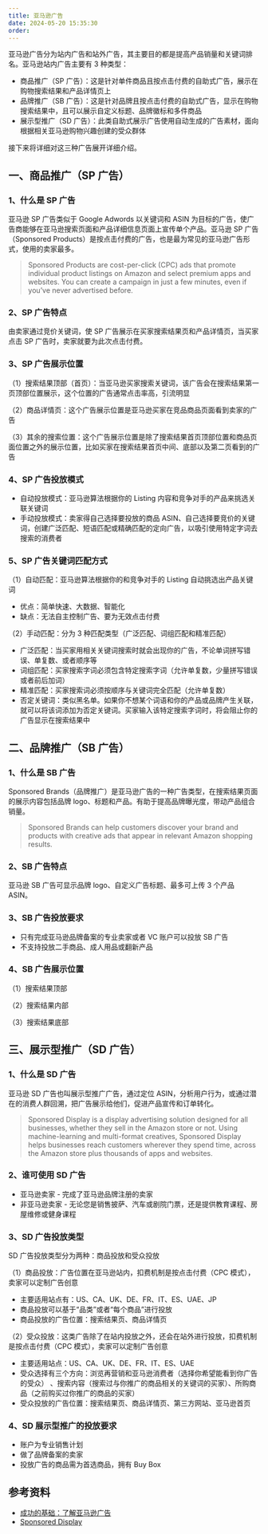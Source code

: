 ```yaml
---
title: 亚马逊广告
date: 2024-05-20 15:35:30
order:
---
```


亚马逊广告分为站内广告和站外广告，其主要目的都是提高产品销量和关键词排名。亚马逊站内广告主要有 3 种类型：

- 商品推广（SP 广告）：这是针对单件商品且按点击付费的自助式广告，展示在购物搜索结果和产品详情页上
- 品牌推广（SB 广告）：这是针对品牌且按点击付费的自助式广告，显示在购物搜索结果中，且可以展示自定义标题、品牌徽标和多件商品
- 展示型推广（SD 广告）：此类自助式展示广告使用自动生成的广告素材，面向根据相关亚马逊购物兴趣创建的受众群体

接下来将详细对这三种广告展开详细介绍。

## 一、商品推广（SP 广告）

### 1、什么是 SP 广告

亚马逊 SP 广告类似于 Google Adwords 以关键词和 ASIN 为目标的广告，使广告商能够在亚马逊搜索页面和产品详细信息页面上宣传单个产品。亚马逊 SP 广告（Sponsored Products）是按点击付费的广告，也是最为常见的亚马逊广告形式，使用的卖家最多。

> Sponsored Products are cost-per-click (CPC) ads that promote individual product listings on Amazon and select premium apps and websites. You can create a campaign in just a few minutes, even if you’ve never advertised before.

### 2、SP 广告特点

由卖家通过竞价关键词，使 SP 广告展示在买家搜索结果页和产品详情页，当买家点击 SP 广告时，卖家就要为此次点击付费。

### 3、SP 广告展示位置

（1）搜索结果顶部（首页）：当亚马逊买家搜索关键词，该广告会在搜索结果第一页顶部位置展示，这个位置的广告通常点击率高，引流明显

（2）商品详情页：这个广告展示位置是亚马逊买家在竞品商品页面看到卖家的广告

（3）其余的搜索位置：这个广告展示位置是除了搜索结果首页顶部位置和商品页面位置之外的展示位置，比如买家在搜索结果首页中间、底部以及第二页看到的广告

### 4、SP 广告投放模式

- 自动投放模式：亚马逊算法根据你的 Listing 内容和竞争对手的产品来挑选关联关键词
- 手动投放模式：卖家得自己选择要投放的商品 ASIN、自己选择要竞价的关键词，创建广泛匹配、短语匹配或精确匹配的定向广告，以吸引使用特定字词去搜索的消费者

### 5、SP 广告关键词匹配方式

（1）自动匹配：亚马逊算法根据你的和竞争对手的 Listing 自动挑选出产品关键词

- 优点：简单快速、大数据、智能化
- 缺点：无法自主控制广告、要为无效点击付费

（2）手动匹配：分为 3 种匹配类型（广泛匹配、词组匹配和精准匹配）

- 广泛匹配：当买家用相关关键词搜索时就会出现你的广告，不论单词拼写错误、单复数、或者顺序等
- 词组匹配：买家搜索字词必须包含特定搜索字词（允许单复数，少量拼写错误或者前后加词）
- 精准匹配：买家搜索词必须按顺序与关键词完全匹配（允许单复数）
- 否定关键词：类似黑名单。如果你不想某个词语和你的产品或品牌产生关联，就可以将该词添加为否定关键词。买家输入该特定搜索字词时，将会阻止你的广告显示在搜索结果中

## 二、品牌推广（SB 广告）

### 1、什么是 SB 广告

Sponsored Brands（品牌推广）是亚马逊广告的一种广告类型，在搜索结果页面的展示内容包括品牌 logo、标题和产品。有助于提高品牌曝光度，带动产品组合销量。

> Sponsored Brands can help customers discover your brand and products with creative ads that appear in relevant Amazon shopping results.

### 2、SB 广告特点

亚马逊 SB 广告可显示品牌 logo、自定义广告标题、最多可上传 3 个产品 ASIN。

### 3、SB 广告投放要求

- 只有完成亚马逊品牌备案的专业卖家或者 VC 账户可以投放 SB 广告
- 不支持投放二手商品、成人用品或翻新产品

### 4、SB 广告展示位置

（1）搜索结果顶部

（2）搜索结果内部

（3）搜索结果底部

## 三、展示型推广（SD 广告）

### 1、什么是 SD 广告

亚马逊 SD 广告也叫展示型推广广告，通过定位 ASIN，分析用户行为，或通过潜在的消费人群回溯，把广告展示给他们，促进产品宣传和订单转化。

> Sponsored Display is a display advertising solution designed for all businesses, whether they sell in the Amazon store or not. Using machine-learning and multi-format creatives, Sponsored Display helps businesses reach customers wherever they spend time, across the Amazon store plus thousands of apps and websites.

### 2、谁可使用 SD 广告

- 亚马逊卖家 - 完成了亚马逊品牌注册的卖家
- 非亚马逊卖家 - 无论您是销售披萨、汽车或剧院门票，还是提供教育课程、房屋维修或健身课程

### 3、SD 广告投放类型

SD 广告投放类型分为两种：商品投放和受众投放

（1）商品投放：广告位置在亚马逊站内，扣费机制是按点击付费（CPC 模式），卖家可以定制广告创意

- 主要适用站点有：US、CA、UK、DE、FR、IT、ES、UAE、JP
- 商品投放可以基于“品类”或者“每个商品”进行投放
- 商品投放的广告位置：搜索结果页、商品详情页

（2）受众投放：这类广告除了在站内投放之外，还会在站外进行投放，扣费机制是按点击付费（CPC 模式），卖家可以定制广告创意

- 主要适用站点：US、CA、UK、DE、FR、IT、ES、UAE
- 受众选择有三个方向：浏览再营销和亚马逊消费者（选择你希望能看到你广告的受众） 、搜索内容（搜索过与你推广的商品相关的关键词的买家）、所购商品（之前购买过你推广的商品的买家）
- 受众投放的广告位置：搜索结果页、商品详情页、第三方网站、亚马逊首页

### 4、SD 展示型推广的投放要求

- 账户为专业销售计划
- 做了品牌备案的卖家
- 投放广告的商品需为首选商品，拥有 Buy Box

## 参考资料

- [成功的基础：了解亚马逊广告](https://advertising.amazon.com/zh-cn/library/guides/basics-of-success-understanding-amazon-advertising)
- [Sponsored Display](https://advertising.amazon.com/solutions/products/sponsored-display)
